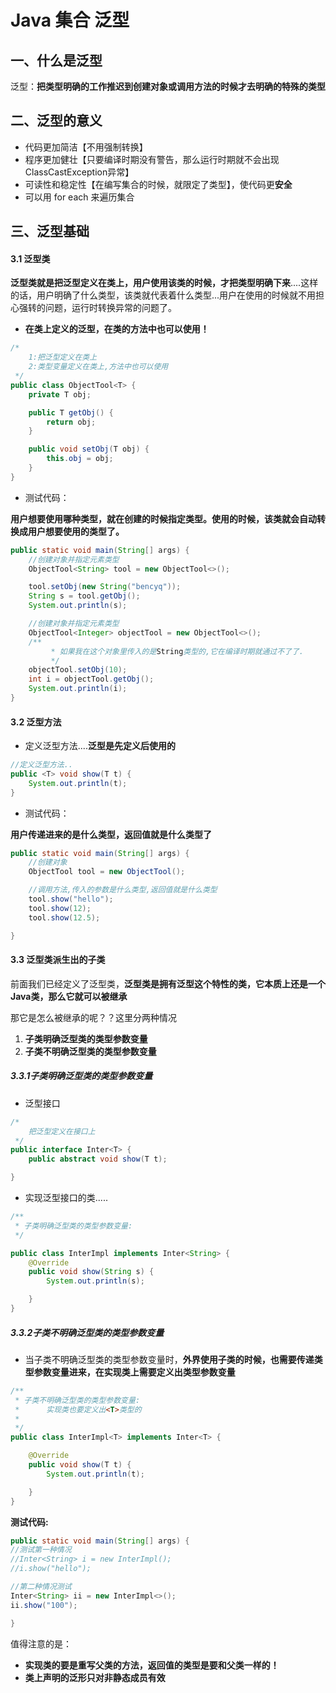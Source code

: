 # Java 集合 泛型

## 一、什么是泛型

泛型：**把类型明确的工作推迟到创建对象或调用方法的时候才去明确的特殊的类型**

## 二、泛型的意义

- 代码更加简洁【不用强制转换】
- 程序更加健壮【只要编译时期没有警告，那么运行时期就不会出现ClassCastException异常】
- 可读性和稳定性【在编写集合的时候，就限定了类型】，使代码更**安全**
- 可以用 for each 来遍历集合

## 三、泛型基础

#### 3.1 泛型类

**泛型类就是把泛型定义在类上，用户使用该类的时候，才把类型明确下来**....这样的话，用户明确了什么类型，该类就代表着什么类型...用户在使用的时候就不用担心强转的问题，运行时转换异常的问题了。

- **在类上定义的泛型，在类的方法中也可以使用！**

```java
/*
    1:把泛型定义在类上
    2:类型变量定义在类上,方法中也可以使用
 */
public class ObjectTool<T> {
    private T obj;

    public T getObj() {
        return obj;
    }

    public void setObj(T obj) {
        this.obj = obj;
    }
}
```

- 测试代码：

**用户想要使用哪种类型，就在创建的时候指定类型。使用的时候，该类就会自动转换成用户想要使用的类型了。**

```java
public static void main(String[] args) {
    //创建对象并指定元素类型
    ObjectTool<String> tool = new ObjectTool<>();

    tool.setObj(new String("bencyq"));
    String s = tool.getObj();
    System.out.println(s);

    //创建对象并指定元素类型
    ObjectTool<Integer> objectTool = new ObjectTool<>();
    /**
         * 如果我在这个对象里传入的是String类型的,它在编译时期就通过不了了.
         */
    objectTool.setObj(10);
    int i = objectTool.getObj();
    System.out.println(i);
}
```

#### 3.2 泛型方法

- 定义泛型方法....**泛型是先定义后使用的**

```java
//定义泛型方法..
public <T> void show(T t) {
    System.out.println(t);
}
```

- 测试代码：

**用户传递进来的是什么类型，返回值就是什么类型了**

```java
public static void main(String[] args) {
    //创建对象
    ObjectTool tool = new ObjectTool();

    //调用方法,传入的参数是什么类型,返回值就是什么类型
    tool.show("hello");
    tool.show(12);
    tool.show(12.5);

}
```

#### 3.3 泛型类派生出的子类

前面我们已经定义了泛型类，**泛型类是拥有泛型这个特性的类，它本质上还是一个Java类，那么它就可以被继承**

那它是怎么被继承的呢？？这里分两种情况

1. **子类明确泛型类的类型参数变量**
2. **子类不明确泛型类的类型参数变量**

##### 3.3.1子类明确泛型类的类型参数变量

- 泛型接口

```java
/*
    把泛型定义在接口上
 */
public interface Inter<T> {
    public abstract void show(T t);

}
```

- 实现泛型接口的类.....

```java
/**
 * 子类明确泛型类的类型参数变量:
 */

public class InterImpl implements Inter<String> {
    @Override
    public void show(String s) {
        System.out.println(s);

    }
}
```

##### 3.3.2子类不明确泛型类的类型参数变量

- 当子类不明确泛型类的类型参数变量时，**外界使用子类的时候，也需要传递类型参数变量进来，在实现类上需要定义出类型参数变量**

```java
/**
 * 子类不明确泛型类的类型参数变量:
 *      实现类也要定义出<T>类型的
 *
 */
public class InterImpl<T> implements Inter<T> {

    @Override
    public void show(T t) {
        System.out.println(t);

    }
}
```

**测试代码:**

```java
public static void main(String[] args) {
//测试第一种情况
//Inter<String> i = new InterImpl();
//i.show("hello");

//第二种情况测试
Inter<String> ii = new InterImpl<>();
ii.show("100");

}
```

值得注意的是：

- **实现类的要是重写父类的方法，返回值的类型是要和父类一样的！**
- **类上声明的泛形只对非静态成员有效**

 